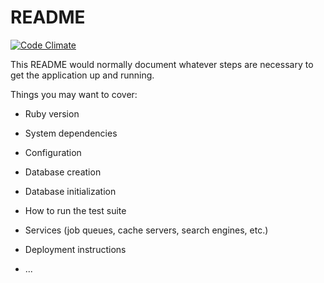 # README

[![Code Climate](https://codeclimate.com/github/rodrigorgs/blog/badges/gpa.svg)](https://codeclimate.com/github/rodrigorgs/blog)

This README would normally document whatever steps are necessary to get the
application up and running.

Things you may want to cover:

* Ruby version

* System dependencies

* Configuration

* Database creation

* Database initialization

* How to run the test suite

* Services (job queues, cache servers, search engines, etc.)

* Deployment instructions

* ...
